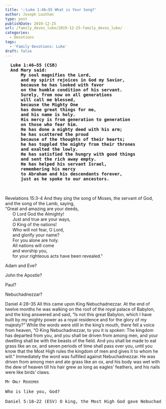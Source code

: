 ```yaml
---
title: '✅Luke 1:46–55 What is Your Song?'
author: Joseph Louthan
type: post
publishDate: 2019-12-25
url: /family_devos_luke/2019-12-25-family_devos_luke/
categories:
  - Devotions
tags:
  - 'Family Devotions: Luke'
draft: false
---
```


<pre>
  <b>Luke 1:46–55 (CSB)
  And Mary said: 
      My soul magnifies the Lord, 
      and my spirit rejoices in God my Savior, 
      because he has looked with favor 
      on the humble condition of his servant. 
      Surely, from now on all generations 
      will call me blessed, 
      because the Mighty One 
      has done great things for me, 
      and his name is holy. 
      His mercy is from generation to generation 
      on those who fear him. 
      He has done a mighty deed with his arm; 
      he has scattered the proud 
      because of the thoughts of their hearts; 
      he has toppled the mighty from their thrones 
      and exalted the lowly. 
      He has satisfied the hungry with good things 
      and sent the rich away empty. 
      He has helped his servant Israel, 
      remembering his mercy 
      to Abraham and his descendants forever, 
      just as he spoke to our ancestors.</b>


</pre>

Revelations 15:3-4 And they sing the song of Moses, the servant of God, and the song of the Lamb, saying,  
“Great and amazing are your deeds,  
      O Lord God the Almighty!  
      Just and true are your ways,  
      O King of the nations!  
      Who will not fear, O Lord,  
      and glorify your name?  
      For you alone are holy.  
      All nations will come  
      and worship you,  
      for your righteous acts have been revealed."

Adam and Eve?

John the Apostle?

Paul?

Nebuchadnezzar?

Daniel 4:28–35 All this came upon King Nebuchadnezzar. At the end of twelve months he was walking on the roof of the royal palace of Babylon, and the king answered and said, “Is not this great Babylon, which I have built by my mighty power as a royal residence and for the glory of my majesty?” While the words were still in the king’s mouth, there fell a voice from heaven, “O King Nebuchadnezzar, to you it is spoken: The kingdom has departed from you, and you shall be driven from among men, and your dwelling shall be with the beasts of the field. And you shall be made to eat grass like an ox, and seven periods of time shall pass over you, until you know that the Most High rules the kingdom of men and gives it to whom he will.” Immediately the word was fulfilled against Nebuchadnezzar. He was driven from among men and ate grass like an ox, and his body was wet with the dew of heaven till his hair grew as long as eagles’ feathers, and his nails were like birds’ claws.

<pre>
<div style="font-variant: small-caps;">My Only Redeemer</div>
Who is like you, God?

Daniel 5:18–22 (ESV) O king, the Most High God gave Nebuchadnezzar your father kingship and greatness and glory and majesty. And because of the greatness that he gave him, all peoples, nations, and languages trembled and feared before him. Whom he would, he killed, and whom he would, he kept alive; whom he would, he raised up, and whom he would, he humbled. But when his heart was lifted up and his spirit was hardened so that he dealt proudly, he was brought down from his kingly throne, and his glory was taken from him. He was driven from among the children of mankind, and his mind was made like that of a beast, and his dwelling was with the wild donkeys. He was fed grass like an ox, and his body was wet with the dew of heaven, until he knew that the Most High God rules the kingdom of mankind and sets over it whom he will. And you his son, Belshazzar, have not humbled your heart, though you knew all this,
